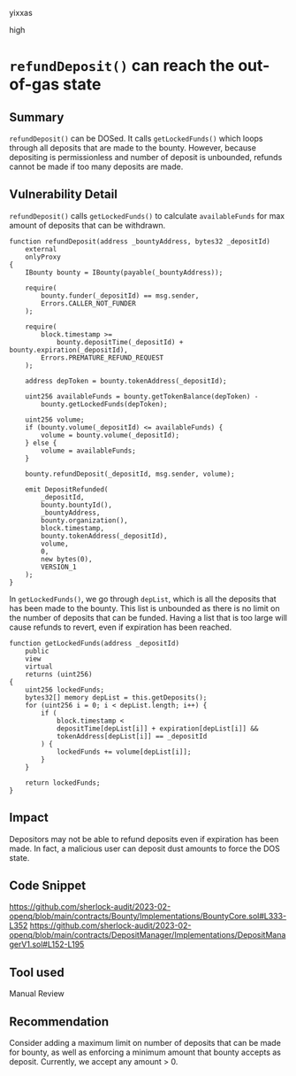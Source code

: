 yixxas

high

# `refundDeposit()` can reach the out-of-gas state

## Summary
`refundDeposit()` can be DOSed. It calls `getLockedFunds()` which loops through all deposits that are made to the bounty. However, because depositing is permissionless and number of deposit is unbounded, refunds cannot be made if too many deposits are made.

## Vulnerability Detail

`refundDeposit()` calls `getLockedFunds()` to calculate `availableFunds` for max amount of deposits that can be withdrawn.

```solidity
function refundDeposit(address _bountyAddress, bytes32 _depositId)
	external
	onlyProxy
{
	IBounty bounty = IBounty(payable(_bountyAddress));

	require(
		bounty.funder(_depositId) == msg.sender,
		Errors.CALLER_NOT_FUNDER
	);

	require(
		block.timestamp >=
			bounty.depositTime(_depositId) + bounty.expiration(_depositId),
		Errors.PREMATURE_REFUND_REQUEST
	);

	address depToken = bounty.tokenAddress(_depositId);

	uint256 availableFunds = bounty.getTokenBalance(depToken) -
		bounty.getLockedFunds(depToken);

	uint256 volume;
	if (bounty.volume(_depositId) <= availableFunds) {
		volume = bounty.volume(_depositId);
	} else {
		volume = availableFunds;
	}

	bounty.refundDeposit(_depositId, msg.sender, volume);

	emit DepositRefunded(
		_depositId,
		bounty.bountyId(),
		_bountyAddress,
		bounty.organization(),
		block.timestamp,
		bounty.tokenAddress(_depositId),
		volume,
		0,
		new bytes(0),
		VERSION_1
	);
}
```

In `getLockedFunds()`, we go through `depList`, which is all the deposits that has been made to the bounty. This list is unbounded as there is no limit on the number of deposits that can be funded. Having a list that is too large will cause refunds to revert, even if expiration has been reached.

```solidity
function getLockedFunds(address _depositId)
	public
	view
	virtual
	returns (uint256)
{
	uint256 lockedFunds;
	bytes32[] memory depList = this.getDeposits();
	for (uint256 i = 0; i < depList.length; i++) {
		if (
			block.timestamp <
			depositTime[depList[i]] + expiration[depList[i]] &&
			tokenAddress[depList[i]] == _depositId
		) {
			lockedFunds += volume[depList[i]];
		}
	}

	return lockedFunds;
}
```


## Impact
Depositors may not be able to refund deposits even if expiration has been made. In fact, a malicious user can deposit dust amounts to force the DOS state.

## Code Snippet
https://github.com/sherlock-audit/2023-02-openq/blob/main/contracts/Bounty/Implementations/BountyCore.sol#L333-L352
https://github.com/sherlock-audit/2023-02-openq/blob/main/contracts/DepositManager/Implementations/DepositManagerV1.sol#L152-L195


## Tool used

Manual Review

## Recommendation
Consider adding a maximum limit on number of deposits that can be made for bounty, as well as enforcing a minimum amount that bounty accepts as deposit. Currently, we accept any amount > 0.
